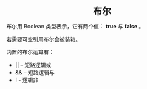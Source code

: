 <center>
  <font size="5">
  	<b>布尔</b>
  </font>
</center>

布尔用 Boolean 类型表示，它有两个值： **true** 与 **false** 。

若需要可空引用布尔会被装箱。

内置的布尔运算有：

+ || – 短路逻辑或
+ && – 短路逻辑与
+ ! - 逻辑非

